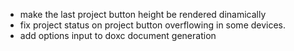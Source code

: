 - make the last project button height be rendered dinamically
- fix project status on project button overflowing in some devices.
- add options input to doxc document generation